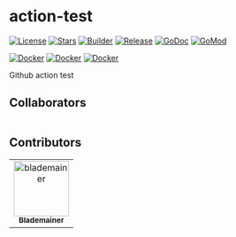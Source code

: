 # action-test

[![License](https://img.shields.io/github/license/pjoc-team/go-action-template.svg)](https://www.apache.org/licenses/LICENSE-2.0)
[![Stars](https://img.shields.io/github/stars/pjoc-team/go-action-template.svg)](https://github.com/pjoc-team/go-action-template/stargazers)
[![Builder](https://github.com/pjoc-team/go-action-template/workflows/Builder/badge.svg)](https://github.com/pjoc-team/go-action-template/actions)
[![Release](https://img.shields.io/github/v/tag/pjoc-team/pay-gateway)](https://github.com/pjoc-team/go-action-template/tags)
[![GoDoc](https://img.shields.io/badge/doc-go.dev-informational.svg)](https://pkg.go.dev/github.com/pjoc-team/go-action-template)
[![GoMod](https://img.shields.io/github/go-mod/go-version/pjoc-team/go-action-template.svg)](https://golang.org/)

[![Docker](https://img.shields.io/docker/v/pjoc/go-action-template.svg?label=docker)](https://hub.docker.com/r/pjoc/go-action-template/tags)
[![Docker](https://img.shields.io/docker/image-size/pjoc/go-action-template/latest.svg)](https://hub.docker.com/r/pjoc/go-action-template/tags)
[![Docker](https://img.shields.io/docker/pulls/pjoc/go-action-template.svg)](https://hub.docker.com/r/pjoc/go-action-template/tags)

Github action test

## Collaborators

<!-- readme: collaborators -start --> 
<table>
</table>
<!-- readme: collaborators -end -->

## Contributors

<!-- readme: contributors -start --> 
<table>
<tr>
    <td align="center">
        <a href="https://github.com/blademainer">
            <img src="https://avatars.githubusercontent.com/u/3396459?v=4" width="100;" alt="blademainer"/>
            <br />
            <sub><b>Blademainer</b></sub>
        </a>
    </td></tr>
</table>
<!-- readme: contributors -end -->